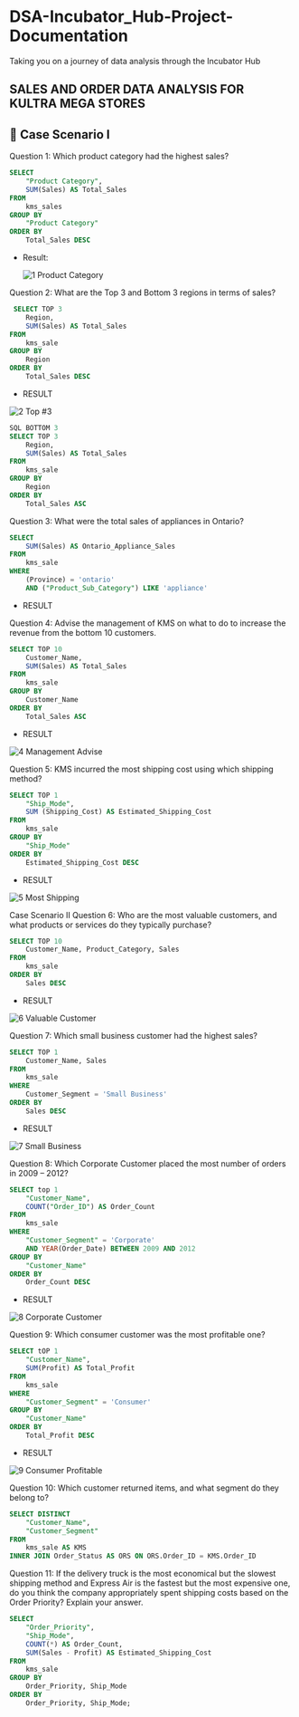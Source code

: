 # DSA-Incubator_Hub-Project-Documentation
Taking you on a journey of data analysis through the Incubator Hub

## SALES AND ORDER DATA ANALYSIS FOR KULTRA MEGA STORES

## 📑 Case Scenario I
Question 1: Which product category had the highest sales?
        
``` SQL 
SELECT 
    "Product Category", 
    SUM(Sales) AS Total_Sales
FROM 
    kms_sales
GROUP BY 
    "Product Category"
ORDER BY 
    Total_Sales DESC 
```
- Result:

  ![1  Product Category](https://github.com/user-attachments/assets/450481c9-85a7-46ca-8e17-84b896b2afc2)

Question 2: What are the Top 3 and Bottom 3 regions in terms of sales?
``` SQL
 SELECT TOP 3
    Region, 
    SUM(Sales) AS Total_Sales
FROM 
    kms_sale
GROUP BY 
    Region
ORDER BY 
    Total_Sales DESC
```
- RESULT

![2  Top #3](https://github.com/user-attachments/assets/ad97c8e2-d6c4-4795-b89c-746f52e0ae70)

``` SQL
SQL BOTTOM 3
SELECT TOP 3
    Region, 
    SUM(Sales) AS Total_Sales
FROM 
    kms_sale
GROUP BY 
    Region
ORDER BY 
    Total_Sales ASC
```
Question 3: What were the total sales of appliances in Ontario?
``` SQL
SELECT 
    SUM(Sales) AS Ontario_Appliance_Sales
FROM 
    kms_sale
WHERE 
    (Province) = 'ontario'
    AND ("Product_Sub_Category") LIKE 'appliance'
````
- RESULT



Question 4: Advise the management of KMS on what to do to increase the revenue from the bottom 10 customers.
``` SQL
SELECT TOP 10
    Customer_Name, 
    SUM(Sales) AS Total_Sales
FROM 
    kms_sale
GROUP BY 
    Customer_Name
ORDER BY 
    Total_Sales ASC
```
- RESULT

![4  Management Advise](https://github.com/user-attachments/assets/51f0c0e7-fc8f-48b8-a46b-395663bbf341)

Question 5: KMS incurred the most shipping cost using which shipping method?
``` SQL
SELECT TOP 1
    "Ship_Mode", 
    SUM (Shipping_Cost) AS Estimated_Shipping_Cost
FROM 
    kms_sale
GROUP BY 
    "Ship_Mode"
ORDER BY 
    Estimated_Shipping_Cost DESC
```   
- RESULT

![5  Most Shipping](https://github.com/user-attachments/assets/b202e4d5-ad03-4614-914d-3de03ce25f46)

Case Scenario II
Question 6: Who are the most valuable customers, and what products or services do they typically purchase?
``` SQL
SELECT TOP 10
    Customer_Name, Product_Category, Sales
FROM
    kms_sale
ORDER BY
    Sales DESC
```
- RESULT

![6  Valuable Customer](https://github.com/user-attachments/assets/4fe9cb21-0847-4a64-b147-8412e471d3a5)

Question 7: Which small business customer had the highest sales?
``` SQL
SELECT TOP 1
    Customer_Name, Sales 
FROM 
    kms_sale
WHERE 
    Customer_Segment = 'Small Business'
ORDER BY 
    Sales DESC
```
- RESULT

![7  Small Business](https://github.com/user-attachments/assets/dc8cd2e4-ff1f-4620-88ac-6d6b0ceb715c)

Question 8: Which Corporate Customer placed the most number of orders in 2009 – 2012?
``` SQL
SELECT top 1
    "Customer_Name", 
    COUNT("Order_ID") AS Order_Count
FROM 
    kms_sale
WHERE 
    "Customer_Segment" = 'Corporate'
    AND YEAR(Order_Date) BETWEEN 2009 AND 2012
GROUP BY 
    "Customer_Name"
ORDER BY 
    Order_Count DESC
```
- RESULT

![8  Corporate Customer](https://github.com/user-attachments/assets/76c86255-dec2-48f9-a8e9-5624809c4fdf)

Question 9: Which consumer customer was the most profitable one?
```SQL
SELECT tOP 1
    "Customer_Name", 
    SUM(Profit) AS Total_Profit
FROM 
    kms_sale
WHERE 
    "Customer_Segment" = 'Consumer'
GROUP BY 
    "Customer_Name"
ORDER BY 
    Total_Profit DESC
```
- RESULT

![9  Consumer Profitable](https://github.com/user-attachments/assets/0524d339-0fbc-413f-a304-0a12141ff32b)

Question 10: Which customer returned items, and what segment do they belong to?
``` SQL
SELECT DISTINCT
    "Customer_Name", 
    "Customer_Segment"
FROM 
    kms_sale AS KMS
INNER JOIN Order_Status AS ORS ON ORS.Order_ID = KMS.Order_ID
```

Question 11: If the delivery truck is the most economical but the slowest shipping method and Express Air is the fastest but the most expensive one, do you think the company appropriately spent shipping costs based on the Order Priority? Explain your answer.
``` SQL
SELECT 
    "Order_Priority",
    "Ship_Mode",
    COUNT(*) AS Order_Count,
    SUM(Sales - Profit) AS Estimated_Shipping_Cost
FROM 
    kms_sale
GROUP BY 
    Order_Priority, Ship_Mode
ORDER BY 
    Order_Priority, Ship_Mode;
```

